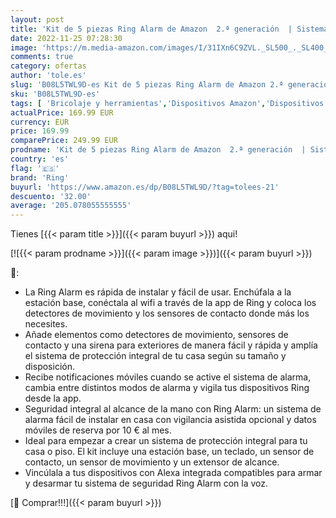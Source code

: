 ```yaml
---
layout: post
title: 'Kit de 5 piezas Ring Alarm de Amazon  2.ª generación  | Sistema de seguridad para el hogar compatible con Alexa y con vigilancia asistida opcional  sin compromisos a largo plazo'
date: 2022-11-25 07:28:30
image: 'https://m.media-amazon.com/images/I/31IXn6C9ZVL._SL500_._SL400_.jpg'
comments: true
category: ofertas
author: 'tole.es'
slug: 'B08L5TWL9D-es Kit de 5 piezas Ring Alarm de Amazon 2.ª generación |...'
sku: 'B08L5TWL9D-es'
tags: [ 'Bricolaje y herramientas','Dispositivos Amazon','Dispositivos Amazon y Accesorios','Kits de seguridad para el hogar','Prevención y seguridad','Seguridad e iluminación para hogar inteligente','Sistemas de alarma','Sistemas de seguridad para el hogar','alexa','ring','🇪🇸', ]
actualPrice: 169.99 EUR
currency: EUR
price: 169.99
comparePrice: 249.99 EUR
prodname: 'Kit de 5 piezas Ring Alarm de Amazon  2.ª generación  | Sistema de seguridad para el hogar compatible con Alexa y con vigilancia asistida opcional  sin compromisos a largo plazo'
country: 'es'
flag: '🇪🇸'
brand: 'Ring'
buyurl: 'https://www.amazon.es/dp/B08L5TWL9D/?tag=tolees-21'
descuento: '32.00'
average: '205.078055555555'
---
```


Tienes [{{< param title >}}]({{< param buyurl >}}) aqui!

[![{{< param prodname >}}]({{< param image >}})]({{< param buyurl >}})

🔎:

- La Ring Alarm es rápida de instalar y fácil de usar. Enchúfala a la estación base, conéctala al wifi a través de la app de Ring y coloca los detectores de movimiento y los sensores de contacto donde más los necesites.
- Añade elementos como detectores de movimiento, sensores de contacto y una sirena para exteriores de manera fácil y rápida y amplía el sistema de protección integral de tu casa según su tamaño y disposición.
- Recibe notificaciones móviles cuando se active el sistema de alarma, cambia entre distintos modos de alarma y vigila tus dispositivos Ring desde la app.
- Seguridad integral al alcance de la mano con Ring Alarm: un sistema de alarma fácil de instalar en casa con vigilancia asistida opcional y datos móviles de reserva por 10 € al mes.
- Ideal para empezar a crear un sistema de protección integral para tu casa o piso. El kit incluye una estación base, un teclado, un sensor de contacto, un sensor de movimiento y un extensor de alcance.
- Vincúlala a tus dispositivos con Alexa integrada compatibles para armar y desarmar tu sistema de seguridad Ring Alarm con la voz.

[🛒 Comprar!!!]({{< param buyurl >}})
